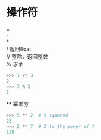 # 操作符
\+  
\-  
\*  
/  返回float  
// 整除，返回整数  
%  求余  
```python
>>> 7 // 3
2
>>> 7 % 3
1
```
** 幂乘方  
```python
>>> 5 ** 2  # 5 squared
25
>>> 2 ** 7  # 2 to the power of 7
128
```
